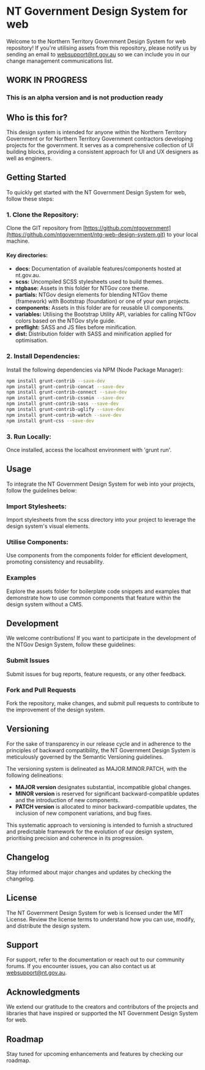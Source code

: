 # NT Government Design System for web

Welcome to the Northern Territory Government Design System for web repository! If you're utilising assets from this repository, please notify us by sending an email to [websupport@nt.gov.au](mailto:websupport@nt.gov.au) so we can include you in our change management communications list.

## WORK IN PROGRESS

### This is an alpha version and is not production ready

## Who is this for?

This design system is intended for anyone within the Northern Territory Government or for Northern Territory Government contractors developing projects for the government. It serves as a comprehensive collection of UI building blocks, providing a consistent approach for UI and UX designers as well as engineers.

## Getting Started

To quickly get started with the NT Government Design System for web, follow these steps:

### 1. Clone the Repository:

Clone the GIT repository from [https://github.com/ntgovernment](https://github.com/ntgovernment/ntg-web-design-system.git) to your local machine.

#### Key directories:

- **docs:** Documentation of available features/components hosted at nt.gov.au.
- **scss:** Uncompiled SCSS stylesheets used to build themes.
- **ntgbase:** Assets in this folder for NTGov core theme.
- **partials:** NTGov design elements for blending NTGov theme (framework) with Bootstrap (foundation) or one of your own projects.
- **components:** Assets in this folder are for reusable UI components.
- **variables:** Utilising the Bootstrap Utility API, variables for calling NTGov colors based on the NTGov style guide.
- **preflight:** SASS and JS files before minification.
- **dist:** Distribution folder with SASS and minification applied for optimisation.

### 2. Install Dependencies:

Install the following dependencies via NPM (Node Package Manager):

```bash
npm install grunt-contrib --save-dev
npm install grunt-contrib-concat --save-dev
npm install grunt-contrib-connect --save-dev
npm install grunt-contrib-cssmin --save-dev
npm install grunt-contrib-sass --save-dev
npm install grunt-contrib-uglify --save-dev
npm install grunt-contrib-watch --save-dev
npm install grunt-css --save-dev
```

### 3. Run Locally:

Once installed, access the localhost environment with 'grunt run'.

## Usage

To integrate the NT Government Design System for web into your projects, follow the guidelines below:

### Import Stylesheets:

Import stylesheets from the scss directory into your project to leverage the design system's visual elements.

### Utilise Components:

Use components from the components folder for efficient development, promoting consistency and reusability.

### Examples

Explore the assets folder for boilerplate code snippets and examples that demonstrate how to use common components that feature within the design system without a CMS.

## Development

We welcome contributions! If you want to participate in the development of the NTGov Design System, follow these guidelines:

### Submit Issues

Submit issues for bug reports, feature requests, or any other feedback.

### Fork and Pull Requests

Fork the repository, make changes, and submit pull requests to contribute to the improvement of the design system.

## Versioning

For the sake of transparency in our release cycle and in adherence to the principles of backward compatibility, the NT Government Design System is meticulously governed by the Semantic Versioning guidelines.

The versioning system is delineated as MAJOR.MINOR.PATCH, with the following delineations:

- **MAJOR version** designates substantial, incompatible global changes.
- **MINOR version** is reserved for significant backward-compatible updates and the introduction of new components.
- **PATCH version** is allocated to minor backward-compatible updates, the inclusion of new component variations, and bug fixes.

This systematic approach to versioning is intended to furnish a structured and predictable framework for the evolution of our design system, prioritising precision and coherence in its progression.

## Changelog

Stay informed about major changes and updates by checking the changelog.

## License

The NT Government Design System for web is licensed under the MIT License. Review the license terms to understand how you can use, modify, and distribute the design system.

## Support

For support, refer to the documentation or reach out to our community forums. If you encounter issues, you can also contact us at [websupport@nt.gov.au](mailto:websupport@nt.gov.au).

## Acknowledgments

We extend our gratitude to the creators and contributors of the projects and libraries that have inspired or supported the NT Government Design System for web.

## Roadmap

Stay tuned for upcoming enhancements and features by checking our roadmap.
